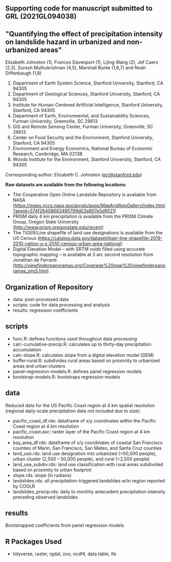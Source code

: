 ## Supporting code for manuscript submitted to GRL (2021GL094038)
## "Quantifying the effect of precipitation intensity on landslide hazard in urbanized and non-urbanized areas"

Elizabeth Johnston (1), Frances Davenport (1), Lijing Wang (2), Jef Caers (2,3), Suresh Muthukrishnan (4,5), Marshall Burke (1,6,7) and Noah Diffenbaugh (1,8)

1. Department of Earth System Science, Stanford University, Stanford, CA 94305
2. Department of Geological Sciences, Stanford University, Stanford, CA 94305
3. Institute for Human-Centered Artificial Intelligence, Stanford University, Stanford, CA 94305
4. Department of Earth, Environmental, and Sustainability Sciences, Furman University, Greenville, SC 29613
5. GIS and Remote Sensing Center, Furman University, Greenville, SC 29613
6. Center on Food Security and the Environment, Stanford University, Stanford, CA 94305
7. Environment and Energy Economics, National Bureau of Economic Research, Cambridge, MA 02138
8. Woods Institute for the Environment, Stanford University, Stanford, CA 94305


Corresponding author: Elizabeth C. Johnston (ecj@stanford.edu)

**Raw datasets are available from the following locations:**

- The Cooperative Open Online Landslide Repository is available from NASA (https://maps.nccs.nasa.gov/arcgis/apps/MapAndAppGallery/index.html?appid=574f26408683485799d02e857e5d9521)
- PRISM daily 4 km precipitation is available from the PRISM Climate Group, Oregon State University (http://www.prism.oregonstate.edu/recent)
- The TIGER/Line shapefile of land use designations is available from the US Census (https://catalog.data.gov/dataset/tiger-line-shapefile-2019-2010-nation-u-s-2010-census-urban-area-national)
- Digital Elevation Model – with SRTM voids filled using accurate topographic mapping – is available at 3 arc second resolution from Jonathan de Ferranti (http://viewfinderpanoramas.org/Coverage%20map%20viewfinderpanoramas_org3.htm). 



## Organization of Repository

- data: post-processed data
- scripts: code for data processing and analysis
- results: regression coefficients

## scripts

- func.R: defines functions used throughout data processing 
- calc-cumulative-precip.R: calculates up to thirty-day precipitation accumulation
- calc-slope.R: calculates slope from a digital elevation model (DEM)
- buffer-rural.R: subdivides rural areas based on proximity to urbanized areas and urban clusters
- panel-regression-models.R: defines panel regression models
- bootstrap-models.R: bootstraps regression models

## data

Reduced data for the US Pacific Coast region at 4 km spatial resolution (regional daily-scale precipitation data not included due to size): 

- pacific_coast_df.rds: dataframe of x/y coordinates within the Pacific Coast region at 4 km resolution 
- pacific_coast.asc: raster layer of the Pacific Coast region at 4 km resolution
- bay_area_df.rds: dataframe of x/y coordinates of coastal San Francisco counties of Marin, San Francisco, San Mateo, and Santa Cruz counties
- land_use.rds: land use designation into urbanized (>50,000 people), urban cluster (2,500 – 50,000 people), and rural (<2,500 people)  
- land_use_subdiv.rds: land use classification with rural areas subdivided based on proximity to urban footprint
- slope.rds: slope (in radians)
- landslides.rds: all precipitation-triggered landslides w/in region reported by COOLR
- landslides_precip.rds: daily to monthly antecedent precipitation intensity preceding observed landslides

## results

Bootstrapped coefficients from panel regression models

## R Packages Used
- tidyverse, raster, rgdal, zoo, ncdf4, data.table, lfe



